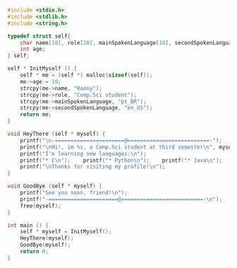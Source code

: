 <!--- 
<p align="center">
  <img src="./github-header-image.png" alt="Header">
</p>
--->


```c
#include <stdio.h>
#include <stdlib.h>
#include <string.h>

typedef struct self{
    char name[10], role[20], mainSpokenLanguage[10], secondSpokenLanguage[10];
    int age;
} self;

self * InitMyself () {
    self * me = (self *) malloc(sizeof(self));
    me->age = 19;
    strcpy(me->name, "Raony");
    strcpy(me->role, "Comp.Sci student");
    strcpy(me->mainSpokenLanguage, "pt_BR");
    strcpy(me->secondSpokenLanguage, "en_US");
    return me;
}

void HeyThere (self * myself) {
    printf("\n-======================@==========================-");
    printf("\nHi!, im %s, a Comp.Sci student at third semester\n", myself->name);
    printf("I'm learning new languages:\n");
    printf("* C\n");    printf("* Python\n");    printf("* Java\n");
    printf("\nThanks for visiting my profile!\n");
}

void GoodBye (self * myself) {
    printf("See you soon, friend!\n");
    printf("-======================@==========================-\n");
    free(myself);
}

int main () {
    self * myself = InitMyself();
    HeyThere(myself);
    GoodBye(myself);
    return 0;
}
```

<!---
I'm a 19yo Computer Science student at Universidade Federal do Espírito Santo, in Brazil. Also, i'm at the third semester and learning C, Pyhton and Java!
--->



